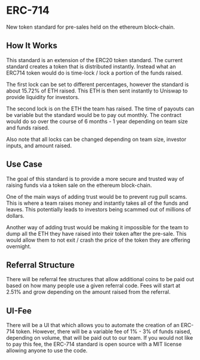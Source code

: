 # ERC-714

New token standard for pre-sales held on the ethereum block-chain.

## How It Works

This standard is an extension of the ERC20 token standard. The current standard creates a token that is distributed instantly. Instead what an ERC714 token would do is  time-lock / lock a portion of the funds raised.

The first lock can be set to different percentages, however the standard is about 15.72% of ETH raised. This ETH is then sent instantly to Uniswap to provide liquidity for investors.

The second lock is on the ETH the team has raised. The time of payouts can be variable but the standard would be to pay out monthly. The contract would do so over the course of 6 months - 1 year depending on team size and funds raised.

Also note that all locks can be changed depending on team size, investor inputs, and amount raised.

## Use Case

The goal of this standard is to provide a more secure and trusted way of raising funds via a token sale on the ethereum block-chain. 

One of the main ways of adding trust would be to prevent rug pull scams. This is where a team raises money and instantly takes all of the funds and leaves. This potentially leads to investors being scammed out of millions of dollars. 

Another way of adding trust would be making it impossible for the team to dump all the ETH they have raised into their token after the pre-sale. This would allow them to not exit / crash the price of the token they are offering overnight. 

## Referral Structure

There will be referral fee structures that allow additional coins to be paid out based on how many people use a given referral code. Fees will start at 2.51% and grow depending on the amount raised from the referral. 

## UI-Fee

There will be a UI that which allows you to automate the creation of an ERC-714 token. However, there will be a variable fee of 1% - 3% of funds raised, depending on volume, that will be paid out to our team. If you would not like to pay this fee, the ERC-714 standard is open source with a MIT license allowing anyone to use the code.

